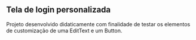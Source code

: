 <h2>Tela de login personalizada</h2>

<p>Projeto desenvolvido didaticamente com finalidade de testar os elementos de customização de uma EditText e um Button. </p>


